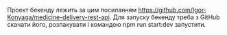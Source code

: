 Проект бекенду лежить за цим посиланням https://github.com/Igor-Konyaga/medicine-delivery-rest-api.
Для запуску бекенду треба з GitHub скачати його, розпакувати і командою npm run start:dev запустити.
